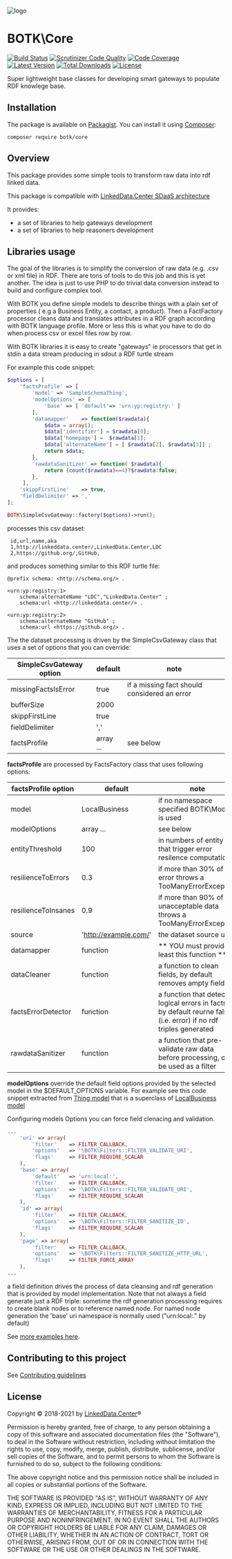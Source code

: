 ![logo](http://linkeddata.center/resources/v4/logo/Logo-colori-trasp_oriz-640x220.png)
# BOTK\Core
[![Build Status](https://img.shields.io/travis/linkeddatacenter/BOTK-core.svg?style=flat-square)](http://travis-ci.com/linkeddatacenter/BOTK-core)
[![Scrutinizer Code Quality](https://scrutinizer-ci.com/g/linkeddatacenter/BOTK-core/badges/quality-score.png?b=master)](https://scrutinizer-ci.com/g/linkeddatacenter/BOTK-core/?branch=master)
[![Code Coverage](https://img.shields.io/scrutinizer/coverage/g/linkeddatacenter/BOTK-core.svg?style=flat-square)](https://scrutinizer-ci.com/g/linkeddatacenter/BOTK-core)
[![Latest Version](https://img.shields.io/packagist/v/botk/core.svg?style=flat-square)](https://packagist.org/packages/botk/core)
[![Total Downloads](https://img.shields.io/packagist/dt/botk/core.svg?style=flat-square)](https://packagist.org/packages/botk/core)
[![License](https://img.shields.io/packagist/l/botk/core.svg?style=flat-square)](https://packagist.org/packages/botk/core)

Super lightweight base classes for developing smart gateways to populate RDF knowlege base.


## Installation

The package is available on [Packagist](https://packagist.org/packages/botk/core).
You can install it using [Composer](http://getcomposer.org):

	composer require botk/core

## Overview

This package provides some simple tools to transform  raw data into rdf linked data.

This package is compatible with [LinkedData.Center SDaaS architecture](http://linkeddata.center/home/sdaas)

It provides:

- a set of libraries to help gateways development
- a set of libraries to help reasoners development



## Libraries usage

The goal of the libraries is to simplify the conversion of raw data (e.g. .csv or  xml file) in RDF. There are tons of tools to do this job and this is yet another. The idea is just to use PHP to do trivial data conversion instead to build and configure complex tool.

With BOTK you define simple models to describe things  with  a plain set of properties ( e.g a Business Entity, a contact, a product). Then a FactFactory processor cleans data and translates attributes in a RDF graph according with BOTK language profile.
More or less this is what you have to do do when process csv or excel files row by row.

With BOTK libraries it is easy to create "gateways" ie processors that get in stdin a data stream producing in sdout a RDF turtle stream

For example this code snippet:

```php
$options = [
    'factsProfile' => [
        'model' => 'SampleSchemaThing',
        'modelOptions' => [
            'base' => [ 'default'=> 'urn:yp:registry:' ]
        ],
        'datamapper'	=> function($rawdata){
            $data = array();
            $data['identifier'] = $rawdata[0];
            $data['homepage'] =  $rawdata[1];
            $data['alternateName'] = [ $rawdata[2], $rawdata[3]] ;
            return $data;
        },
        'rawdataSanitizer' => function( $rawdata){
            return (count($rawdata)==4)?$rawdata:false;
        },
     ],
    'skippFirstLine'	=> true,
    'fieldDelimiter' => ','
];

BOTK\SimpleCsvGateway::factory($options)->run();
```

processes this csv dataset:

	 id,url,name,aka 
	 1,http://linkeddata.center/,LinkedData.Center,LDC
	 2,https://github.org/,GitHub,


and produces something similar to this RDF turtle file:
	
	@prefix schema: <http://schema.org/> .
	
	<urn:yp:registry:1> 
		schema:alternateName "LDC","LinkedData.Center" ;
	    schema:url <http://linkeddata.center/> .
	
	<urn:yp:registry:2> 
		schema:alternateName "GitHub" ;
	    schema:url <https://github.org/> .


The the dataset processing is driven by the SimpleCsvGateway class that uses a set of options that you can override:

| SimpleCsvGateway option | default   | note                                         |
|-------------------------|-----------|----------------------------------------------|
| missingFactsIsError     | true      | if a missing fact should considered an error |
| bufferSize              | 2000      |                                              |
| skippFirstLine          | true      |                                              |
| fieldDelimiter          | ','       |                                              |
| factsProfile            | array ... | see below                                    |

**factsProfile** are processed by FactsFactory class that uses following options:

| factsProfile option | default               | note                                                                                                              |
|---------------------|-----------------------|-------------------------------------------------------------------------------------------------------------------|
| model               | LocalBusiness         | if no namespace specified BOTK\Model is used                                                                      |
| modelOptions        | array ...             | see below                                                                                                         |
| entityThreshold     | 100                   | in numbers of entity that trigger error resilence computation                                                     |
| resilienceToErrors  | 0.3                   | if more than 30% of error throws a TooManyErrorException                                                          |
| resilienceToInsanes | 0.9                   | if more than 90% of unacceptable data throws a TooManyErrorException                                              |
| source              | 'http://example.com/' | the dataset source url                                                                                            |
| datamapper          | function              | ** YOU must provide at least this function **                                                                     |
| dataCleaner         | function              | a function to clean fields, by default removes ampty fields                                                       |
| factsErrorDetector  | function              | a function that detects logical errors in facts, by default reurne false (i.e. error) if no rdf triples generated |
| rawdataSanitizer    | function              | a function that pre-validate raw data before processing, can be used as a filter                                  |


**modelOptions**  override the default field options provided by the selected model in the $DEFAULT_OPTIONS variable. 
For example see this code snippet extracted from [Thing model](src\Model\Thing.php) that is a superclass of [LocalBusiness model](src\Model\LocalBusiness.php)

Configuring models Options you can force field clenacing and validation.

```php
...
	'uri' => array(
		'filter'    => FILTER_CALLBACK,
		'options' 	=> '\BOTK\Filters::FILTER_VALIDATE_URI',
		'flags'  	=> FILTER_REQUIRE_SCALAR
	),
	'base' => array(
		'default'	=> 'urn:local:',
		'filter'    => FILTER_CALLBACK,
		'options' 	=> '\BOTK\Filters::FILTER_VALIDATE_URI',
		'flags'  	=> FILTER_REQUIRE_SCALAR
	),
	'id' => array(
		'filter'    => FILTER_CALLBACK,
		'options' 	=> '\BOTK\Filters::FILTER_SANITIZE_ID',
		'flags'  	=> FILTER_REQUIRE_SCALAR
	),
	'page' => array(	
		'filter'    => FILTER_CALLBACK,
		'options' 	=> '\BOTK\Filters::FILTER_SANITIZE_HTTP_URL',
		'flags'  	=> FILTER_FORCE_ARRAY
	),
...
```

a field definition drives the process of data cleansing and rdf generation that is provided by model implementation.
Note that not always a field  generate just a RDF triple: sometime the rdf generation processing requires to create blank nodes or to reference named node.
For named node generation the 'base' uri namespace is normally used ("urn:local:." by default)

See [more examples here](tests/system/gateways).


## Contributing to this project

See [Contributing guidelines](CONTRIBUTING.md)

## License

Copyright © 2018-2021 by [LinkedData.Center](http://LinkedData.Center/)®

Permission is hereby granted, free of charge, to any person obtaining a copy
of this software and associated documentation files (the "Software"), to deal
in the Software without restriction, including without limitation the rights
to use, copy, modify, merge, publish, distribute, sublicense, and/or sell
copies of the Software, and to permit persons to whom the Software is
furnished to do so, subject to the following conditions:

The above copyright notice and this permission notice shall be included in all
copies or substantial portions of the Software.

THE SOFTWARE IS PROVIDED "AS IS", WITHOUT WARRANTY OF ANY KIND, EXPRESS OR
IMPLIED, INCLUDING BUT NOT LIMITED TO THE WARRANTIES OF MERCHANTABILITY,
FITNESS FOR A PARTICULAR PURPOSE AND NONINFRINGEMENT. IN NO EVENT SHALL THE
AUTHORS OR COPYRIGHT HOLDERS BE LIABLE FOR ANY CLAIM, DAMAGES OR OTHER
LIABILITY, WHETHER IN AN ACTION OF CONTRACT, TORT OR OTHERWISE, ARISING FROM,
OUT OF OR IN CONNECTION WITH THE SOFTWARE OR THE USE OR OTHER DEALINGS IN THE
SOFTWARE.
